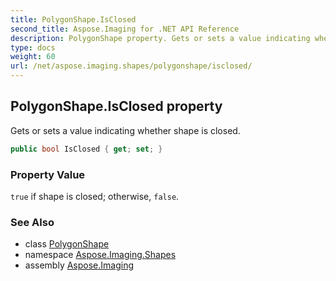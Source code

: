 ```yaml
---
title: PolygonShape.IsClosed
second_title: Aspose.Imaging for .NET API Reference
description: PolygonShape property. Gets or sets a value indicating whether shape is closed
type: docs
weight: 60
url: /net/aspose.imaging.shapes/polygonshape/isclosed/
---
```

## PolygonShape.IsClosed property

Gets or sets a value indicating whether shape is closed.

```csharp
public bool IsClosed { get; set; }
```

### Property Value

`true` if shape is closed; otherwise, `false`.

### See Also

* class [PolygonShape](../)
* namespace [Aspose.Imaging.Shapes](../../polygonshape/)
* assembly [Aspose.Imaging](../../../)


